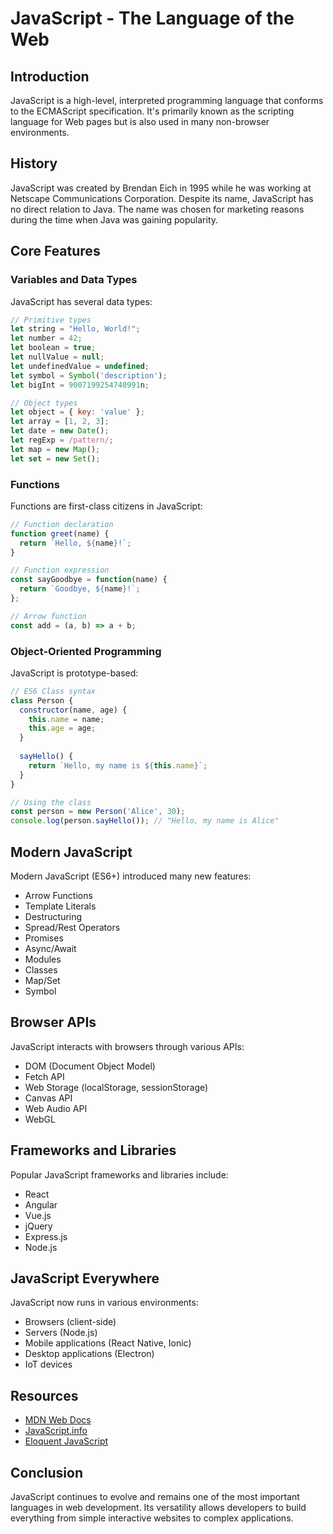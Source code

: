# JavaScript - The Language of the Web

## Introduction

JavaScript is a high-level, interpreted programming language that conforms to the ECMAScript specification. It's primarily known as the scripting language for Web pages but is also used in many non-browser environments.

## History

JavaScript was created by Brendan Eich in 1995 while he was working at Netscape Communications Corporation. Despite its name, JavaScript has no direct relation to Java. The name was chosen for marketing reasons during the time when Java was gaining popularity.

## Core Features

### Variables and Data Types

JavaScript has several data types:

```javascript
// Primitive types
let string = "Hello, World!";
let number = 42;
let boolean = true;
let nullValue = null;
let undefinedValue = undefined;
let symbol = Symbol('description');
let bigInt = 9007199254740991n;

// Object types
let object = { key: 'value' };
let array = [1, 2, 3];
let date = new Date();
let regExp = /pattern/;
let map = new Map();
let set = new Set();
```

### Functions

Functions are first-class citizens in JavaScript:

```javascript
// Function declaration
function greet(name) {
  return `Hello, ${name}!`;
}

// Function expression
const sayGoodbye = function(name) {
  return `Goodbye, ${name}!`;
};

// Arrow function
const add = (a, b) => a + b;
```

### Object-Oriented Programming

JavaScript is prototype-based:

```javascript
// ES6 Class syntax
class Person {
  constructor(name, age) {
    this.name = name;
    this.age = age;
  }
  
  sayHello() {
    return `Hello, my name is ${this.name}`;
  }
}

// Using the class
const person = new Person('Alice', 30);
console.log(person.sayHello()); // "Hello, my name is Alice"
```

## Modern JavaScript

Modern JavaScript (ES6+) introduced many new features:

- Arrow Functions
- Template Literals
- Destructuring
- Spread/Rest Operators
- Promises
- Async/Await
- Modules
- Classes
- Map/Set
- Symbol

## Browser APIs

JavaScript interacts with browsers through various APIs:

- DOM (Document Object Model)
- Fetch API
- Web Storage (localStorage, sessionStorage)
- Canvas API
- Web Audio API
- WebGL

## Frameworks and Libraries

Popular JavaScript frameworks and libraries include:

- React
- Angular
- Vue.js
- jQuery
- Express.js
- Node.js

## JavaScript Everywhere

JavaScript now runs in various environments:

- Browsers (client-side)
- Servers (Node.js)
- Mobile applications (React Native, Ionic)
- Desktop applications (Electron)
- IoT devices

## Resources

- [MDN Web Docs](https://developer.mozilla.org/en-US/docs/Web/JavaScript)
- [JavaScript.info](https://javascript.info/)
- [Eloquent JavaScript](https://eloquentjavascript.net/)

## Conclusion

JavaScript continues to evolve and remains one of the most important languages in web development. Its versatility allows developers to build everything from simple interactive websites to complex applications.